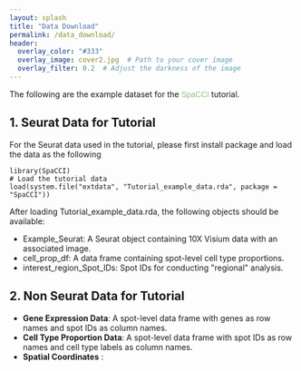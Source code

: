 ```yaml
---
layout: splash
title: "Data Download"
permalink: /data_download/
header:
  overlay_color: "#333"
  overlay_image: cover2.jpg  # Path to your cover image
  overlay_filter: 0.2  # Adjust the darkness of the image
---
```



The following are the example dataset for the <span style="font-family: 'ABeeZee', sans-serif; color: #94C47D;">SpaCCI</span> tutorial.

## 1. Seurat Data for Tutorial
For the Seurat data used in the tutorial, please first install package and load the data as the following

    library(SpaCCI)
    # Load the tutorial data
    load(system.file("extdata", "Tutorial_example_data.rda", package = "SpaCCI"))

After loading Tutorial_example_data.rda, the following objects should be available:
- Example_Seurat: A Seurat object containing 10X Visium data with an associated image.
- cell_prop_df: A data frame containing spot-level cell type proportions.
- interest_region_Spot_IDs: Spot IDs for conducting "regional" analysis.
    
## 2. Non Seurat Data for Tutorial

- **Gene Expression Data**: A spot-level data frame with genes as row
    names and spot IDs as column names.
- **Cell Type Proportion Data**: A spot-level data frame with spot IDs
    as row names and cell type labels as column names.
- **Spatial Coordinates** :  

